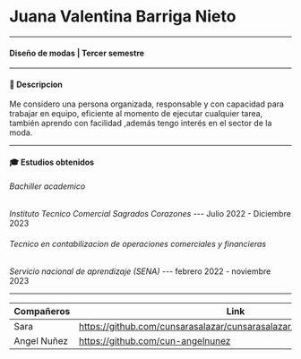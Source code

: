 # Juana Valentina Barriga Nieto
---
#### Diseño de modas | Tercer semestre 
---
#### 👤 Descripcion
Me considero una persona organizada, responsable y con capacidad para trabajar en equipo,  eficiente al momento de ejecutar cualquier tarea, también aprendo con facilidad ,además tengo interés en el sector de la moda.

---
#### 🎓 Estudios obtenidos
###### Bachiller academico 
*Instituto Tecnico Comercial Sagrados Corazones* --- Julio 2022 - Diciembre 2023
###### Tecnico en contabilizacion de operaciones comerciales y financieras
*Servicio nacional de aprendizaje (SENA)* --- febrero 2022 - noviembre 2023 

---
| Compañeros | Link |
| ------ | ------ |
| Sara  | https://github.com/cunsarasalazar/cunsarasalazar/blob/main/README.md|
| Angel Nuñez | https://github.com/cun-angelnunez |
